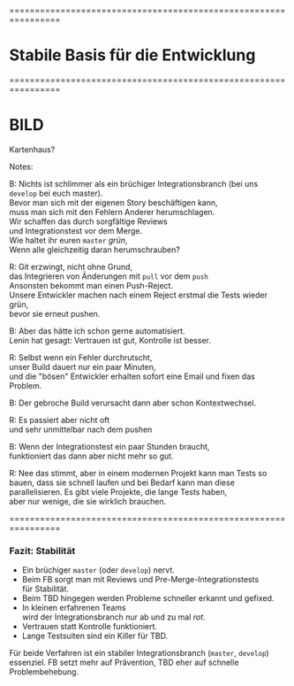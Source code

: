 
<!-- .slide: data-background-image="05-stabile-basis-fuer-die-entwicklung/kartenhaus.png"  data-background-opacity="1"  data-background-size="contain" -->


================================================================


<!-- .slide: data-background-image="05-stabile-basis-fuer-die-entwicklung/kartenhaus.png"  data-background-opacity="0.2"  data-background-size="contain" -->

# Stabile Basis für die Entwicklung


================================================================


# BILD

Kartenhaus?

Notes:


B: Nichts ist schlimmer als ein brüchiger Integrationsbranch (bei uns `develop`
 bei euch master).\
Bevor man sich mit der eigenen Story beschäftigen kann,\
muss man sich mit den Fehlern Anderer herumschlagen.\
Wir schaffen das durch sorgfältige Reviews\
und Integrationstest vor dem Merge.\
Wie haltet ihr euren `master` *grün*,\
Wenn alle gleichzeitig daran herumschrauben?

R: Git erzwingt, nicht ohne Grund,\
das Integrieren von Änderungen mit  `pull` vor dem `push`\
Ansonsten bekommt man einen Push-Reject.\
Unsere Entwickler machen nach einem Reject erstmal die Tests wieder grün,\
bevor sie erneut pushen.
   
B: Aber das hätte ich schon gerne automatisiert.\
Lenin hat gesagt: Vertrauen ist gut, Kontrolle ist besser.

R: Selbst wenn ein Fehler durchrutscht,\
unser Build dauert nur ein paar Minuten,\
und die "bösen" Entwickler erhalten sofort eine Email und fixen das Problem.

B: Der gebroche Build verursacht dann aber schon Kontextwechsel.

R: Es passiert aber nicht oft\
und sehr unmittelbar nach dem pushen


B: Wenn der Integrationstest ein paar Stunden braucht,\
funktioniert das dann aber nicht mehr so gut.

R: Nee das stimmt, aber in einem modernen Projekt kann man Tests so bauen, dass sie schnell laufen und bei Bedarf kann man diese parallelisieren.
Es gibt viele Projekte, die lange Tests haben,\
aber nur wenige, die sie wirklich brauchen.
  

================================================================


### Fazit: Stabilität

 * Ein brüchiger `master` (oder `develop`) nervt.
 * Beim FB sorgt man mit Reviews und Pre-Merge-Integrationstests\
   für Stabilität.
 * Beim TBD hingegen werden Probleme schneller erkannt und gefixed.
 * In kleinen erfahrenen Teams\
   wird der Integrationsbranch nur ab und zu mal *rot*.
 * Vertrauen statt Kontrolle funktioniert.
 * Lange Testsuiten sind ein Killer für TBD.

Für beide Verfahren ist ein stabiler Integrationsbranch (`master`, `develop`) essenziel.
FB setzt mehr auf Prävention, TBD eher auf schnelle Problembehebung.
